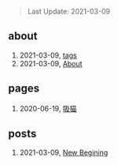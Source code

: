 > Last Update: 2021-03-09

## about
1. 2021-03-09, [tags](about/tags.md)
1. 2021-03-09, [About](about/me.md)
## pages
1. 2020-06-19, [吸猫](pages/吸猫.md)
## posts
1. 2021-03-09, [New Begining](posts/bookmarks.md)
